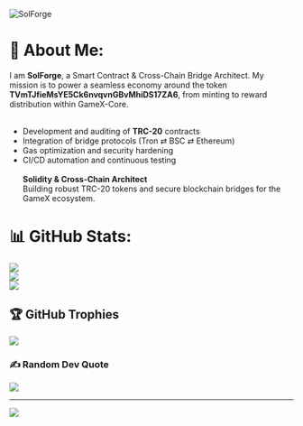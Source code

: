 ![SolForge](https://github.com/user-attachments/assets/6382d1a6-a39b-4f18-b05d-3daed1c332dc)

# 💫 About Me:
I am **SolForge**, a Smart Contract & Cross-Chain Bridge Architect. My mission is to power a seamless economy around the token **TVmTJfieMsYE5Ck6nvqvnGBvMhiDS17ZA6**, from minting to reward distribution within GameX-Core.<br><br>
- Development and auditing of **TRC-20** contracts  <br>
- Integration of bridge protocols (Tron ⇄ BSC ⇄ Ethereum)  <br>
- Gas optimization and security hardening  <br>
- CI/CD automation and continuous testing<br><br>
**Solidity & Cross-Chain Architect**  <br>
Building robust TRC-20 tokens and secure blockchain bridges for the GameX ecosystem.


# 📊 GitHub Stats:
![](https://github-readme-stats.vercel.app/api?username=solforge-tetnet&theme=blue-green&hide_border=false&include_all_commits=true&count_private=true)<br/>
![](https://nirzak-streak-stats.vercel.app/?user=solforge-tetnet&theme=blue-green&hide_border=false)<br/>
![](https://github-readme-stats.vercel.app/api/top-langs/?username=solforge-tetnet&theme=blue-green&hide_border=false&include_all_commits=true&count_private=true&layout=compact)

## 🏆 GitHub Trophies
![](https://github-profile-trophy.vercel.app/?username=solforge-tetnet&theme=radical&no-frame=false&no-bg=true&margin-w=4)

### ✍️ Random Dev Quote
![](https://quotes-github-readme.vercel.app/api?type=horizontal&theme=radical)

---
[![](https://visitcount.itsvg.in/api?id=solforge-tetnet&icon=0&color=0)](https://visitcount.itsvg.in)
